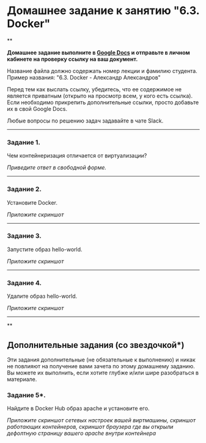 # Домашнее задание к занятию "6.3. Docker"

**

**Домашнее задание выполните в [Google Docs](https://docs.google.com/) и отправьте в личном кабинете на проверку ссылку на ваш документ.** 

Название файла должно содержать номер лекции и фамилию студента. Пример названия: "6.3. Docker - Александр Александров"

Перед тем как выслать ссылку, убедитесь, что ее содержимое не является приватным (открыто на просмотр всем, у кого есть ссылка). Если необходимо прикрепить дополнительные ссылки, просто добавьте их в свой Google Docs.

Любые вопросы по решению задач задавайте в чате Slack.

---

### Задание 1. 

Чем контейнеризация отличается от виртуализации?

*Приведите ответ в свободной форме.*

---

### Задание 2. 

Установите Docker.

*Приложите скриншот*

---

### Задание 3. 

Запустите образ hello-world.

*Приложите скриншот*

---

### Задание 4. 

Удалите образ hello-world.

*Приложите скриншот*

---

**

## Дополнительные задания (со звездочкой*)
Эти задания дополнительные (не обязательные к выполнению) и никак не повлияют на получение вами зачета по этому домашнему заданию. Вы можете их выполнить, если хотите глубже и/или шире разобраться в материале.

### Задание 5*. 

Найдите в Docker Hub образ apache и установите его.

*Приложите скриншот сетевых настроек вашей виртмашины,
скриншот работающих контейнеров,
скриншот браузера где вы открыли дефолтную страницу вашего apache внутри контейнера*
